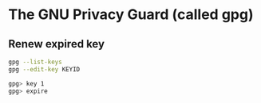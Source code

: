 # The GNU Privacy Guard (called gpg)

## Renew expired key
  ```bash
  gpg --list-keys
  gpg --edit-key KEYID
  ```
  ```bash
  gpg> key 1
  gpg> expire
  ```

